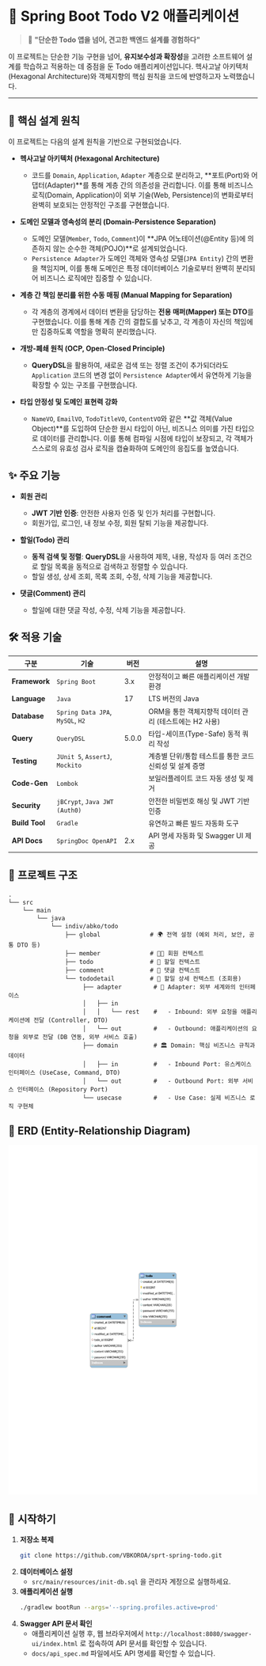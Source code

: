 # 🚀 Spring Boot Todo V2 애플리케이션

> 💬 **"단순한 Todo 앱을 넘어, 견고한 백엔드 설계를 경험하다"**

이 프로젝트는 단순한 기능 구현을 넘어, **유지보수성과 확장성**을 고려한 소프트웨어 설계를 학습하고 적용하는 데 중점을 둔 Todo 애플리케이션입니다. 헥사고날 아키텍처(Hexagonal Architecture)와 객체지향의 핵심 원칙을 코드에 반영하고자 노력했습니다.

---

## 🎯 핵심 설계 원칙

이 프로젝트는 다음의 설계 원칙을 기반으로 구현되었습니다.

- **헥사고날 아키텍처 (Hexagonal Architecture)**
    - 코드를 `Domain`, `Application`, `Adapter` 계층으로 분리하고, **포트(Port)와 어댑터(Adapter)**를 통해 계층 간의 의존성을 관리합니다. 이를 통해 비즈니스 로직(Domain, Application)이 외부 기술(Web, Persistence)의 변화로부터 완벽히 보호되는 안정적인 구조를 구현했습니다.

- **도메인 모델과 영속성의 분리 (Domain-Persistence Separation)**
    - 도메인 모델(`Member`, `Todo`, `Comment`)이 **JPA 어노테이션(@Entity 등)에 의존하지 않는 순수한 객체(POJO)**로 설계되었습니다.
    - `Persistence Adapter`가 도메인 객체와 영속성 모델(`JPA Entity`) 간의 변환을 책임지며, 이를 통해 도메인은 특정 데이터베이스 기술로부터 완벽히 분리되어 비즈니스 로직에만 집중할 수 있습니다.

- **계층 간 책임 분리를 위한 수동 매핑 (Manual Mapping for Separation)**
    - 각 계층의 경계에서 데이터 변환을 담당하는 **전용 매퍼(Mapper) 또는 DTO**를 구현했습니다. 이를 통해 계층 간의 결합도를 낮추고, 각 계층이 자신의 책임에만 집중하도록 역할을 명확히 분리했습니다.

- **개방-폐쇄 원칙 (OCP, Open-Closed Principle)**
    - **QueryDSL**을 활용하여, 새로운 검색 또는 정렬 조건이 추가되더라도 `Application` 코드의 변경 없이 `Persistence Adapter`에서 유연하게 기능을 확장할 수 있는 구조를 구현했습니다.

- **타입 안정성 및 도메인 표현력 강화**
    - `NameVO`, `EmailVO`, `TodoTitleVO`, `ContentVO`와 같은 **값 객체(Value Object)**를 도입하여 단순한 원시 타입이 아닌, 비즈니스 의미를 가진 타입으로 데이터를 관리합니다. 이를 통해 컴파일 시점에 타입이 보장되고, 각 객체가 스스로의 유효성 검사 로직을 캡슐화하여 도메인의 응집도를 높였습니다.

## ✨ 주요 기능

- **회원 관리**
    - **JWT 기반 인증**: 안전한 사용자 인증 및 인가 처리를 구현합니다.
    - 회원가입, 로그인, 내 정보 수정, 회원 탈퇴 기능을 제공합니다.

- **할일(Todo) 관리**
    - **동적 검색 및 정렬**: **QueryDSL**을 사용하여 제목, 내용, 작성자 등 여러 조건으로 할일 목록을 동적으로 검색하고 정렬할 수 있습니다.
    - 할일 생성, 상세 조회, 목록 조회, 수정, 삭제 기능을 제공합니다.

- **댓글(Comment) 관리**
    - 할일에 대한 댓글 작성, 수정, 삭제 기능을 제공합니다.

## 🛠️ 적용 기술

| 구분 | 기술 | 버전 | 설명 |
|---|---|---|---|
| **Framework** | `Spring Boot` | 3.x | 안정적이고 빠른 애플리케이션 개발 환경 |
| **Language** | `Java` | 17 | LTS 버전의 Java |
| **Database** | `Spring Data JPA`, `MySQL`, `H2` | | ORM을 통한 객체지향적 데이터 관리 (테스트에는 H2 사용) |
| **Query** | `QueryDSL` | 5.0.0 | 타입-세이프(Type-Safe) 동적 쿼리 작성 |
| **Testing** | `JUnit 5`, `AssertJ`, `Mockito` | | 계층별 단위/통합 테스트를 통한 코드 신뢰성 및 설계 증명 |
| **Code-Gen** | `Lombok` | | 보일러플레이트 코드 자동 생성 및 제거 |
| **Security** | `jBCrypt`, `Java JWT (Auth0)` | | 안전한 비밀번호 해싱 및 JWT 기반 인증 |
| **Build Tool** | `Gradle` | | 유연하고 빠른 빌드 자동화 도구 |
| **API Docs** | `SpringDoc OpenAPI` | 2.x | API 명세 자동화 및 Swagger UI 제공 |

## 📁 프로젝트 구조

```
.
└── src
    └── main
        └── java
            └── indiv/abko/todo
                ├── global              # 🌍 전역 설정 (예외 처리, 보안, 공통 DTO 등)
                ├── member              # 🧑‍💻 회원 컨텍스트
                ├── todo                # 📝 할일 컨텍스트
                ├── comment             # 💬 댓글 컨텍스트
                └── tododetail          # 📄 할일 상세 컨텍스트 (조회용)
                     ├── adapter         # 🔌 Adapter: 외부 세계와의 인터페이스
                     │   ├── in
                     │   │   └── rest    #   - Inbound: 외부 요청을 애플리케이션에 전달 (Controller, DTO)
                     │   └── out         #   - Outbound: 애플리케이션의 요청을 외부로 전달 (DB 연동, 외부 서비스 호출)
                     ├── domain          # 🏛️ Domain: 핵심 비즈니스 규칙과 데이터
                     │   ├── in          #   - Inbound Port: 유스케이스 인터페이스 (UseCase, Command, DTO)
                     │   └── out         #   - Outbound Port: 외부 서비스 인터페이스 (Repository Port)
                     └── usecase         #   - Use Case: 실제 비즈니스 로직 구현체
```

## 💾 ERD (Entity-Relationship Diagram)

![ERD](./docs/ERD.svg)

## 🚀 시작하기

1.  **저장소 복제**
    ```bash
    git clone https://github.com/VBKOROA/sprt-spring-todo.git
    ```
2.  **데이터베이스 설정**
    - `src/main/resources/init-db.sql` 을 관리자 계정으로 실행하세요.
3.  **애플리케이션 실행**
    ```bash
    ./gradlew bootRun --args='--spring.profiles.active=prod'
    ```
4.  **Swagger API 문서 확인**
    - 애플리케이션 실행 후, 웹 브라우저에서 `http://localhost:8080/swagger-ui/index.html` 로 접속하여 API 문서를 확인할 수 있습니다.
    - `docs/api_spec.md` 파일에서도 API 명세를 확인할 수 있습니다.
